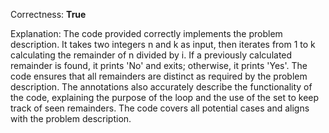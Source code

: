 Correctness: **True**

Explanation: 
The code provided correctly implements the problem description. It takes two integers n and k as input, then iterates from 1 to k calculating the remainder of n divided by i. If a previously calculated remainder is found, it prints 'No' and exits; otherwise, it prints 'Yes'. The code ensures that all remainders are distinct as required by the problem description. The annotations also accurately describe the functionality of the code, explaining the purpose of the loop and the use of the set to keep track of seen remainders. The code covers all potential cases and aligns with the problem description.